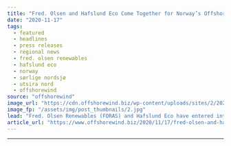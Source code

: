 ```yaml
---
title: "Fred. Olsen and Hafslund Eco Come Together for Norway’s Offshore Wind"
date: "2020-11-17"
tags: 
  - featured
  - headlines
  - press releases
  - regional news
  - fred. olsen renewables
  - hafslund eco
  - norway
  - sørlige nordsjø
  - utsira nord
  - offshorewind
source: "offshorewind"
image_url: "https://cdn.offshorewind.biz/wp-content/uploads/sites/2/2020/11/17105555/Fred.-Olsen-and-Hafslund-Eco-Come-Together-for-Norways-Offshore-Wind.jpg"
image_fp: "/assets/img/post_thumbnails/2.jpg"
lead: "Fred. Olsen Renewables (FORAS) and Hafslund Eco have entered into an agreement to collaborate"
article_url: "https://www.offshorewind.biz/2020/11/17/fred-olsen-and-hafslund-eco-come-together-for-norways-offshore-wind/"
---
```


---
